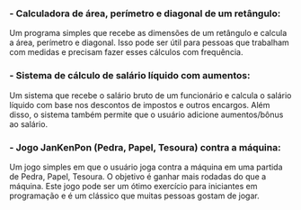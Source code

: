 

### - Calculadora de área, perímetro e diagonal de um retângulo:
Um programa simples que recebe as dimensões de um retângulo e calcula a área, perímetro e diagonal. Isso pode ser útil para pessoas que trabalham com medidas e precisam fazer esses cálculos com frequência.

### - Sistema de cálculo de salário líquido com aumentos: 
Um sistema que recebe o salário bruto de um funcionário e calcula o salário líquido com base nos descontos de impostos e outros encargos. Além disso, o sistema também permite que o usuário adicione aumentos/bônus ao salário.

### - Jogo JanKenPon (Pedra, Papel, Tesoura) contra a máquina: 
Um jogo simples em que o usuário joga contra a máquina em uma partida de Pedra, Papel, Tesoura. O objetivo é ganhar mais rodadas do que a máquina. Este jogo pode ser um ótimo exercício para iniciantes em programação e é um clássico que muitas pessoas gostam de jogar.
